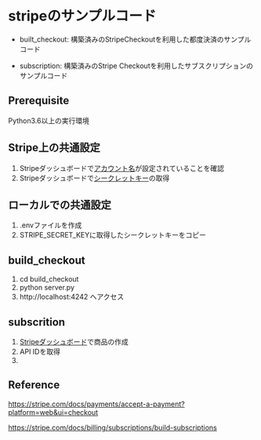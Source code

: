 # stripeのサンプルコード
- built_checkout: 構築済みのStripeCheckoutを利用した都度決済のサンプルコード

- subscription: 構築済みのStripe Checkoutを利用したサブスクリプションのサンプルコード

## Prerequisite
Python3.6以上の実行環境

## Stripe上の共通設定
1. Stripeダッシュボードで[アカウント名](https://dashboard.stripe.com/settings/account/)が設定されていることを確認
1. Stripeダッシュボードで[シークレットキー](https://dashboard.stripe.com/test/apikeys)の取得

## ローカルでの共通設定
1. .envファイルを作成
1. STRIPE_SECRET_KEYに取得したシークレットキーをコピー

## build_checkout
1. cd build_checkout
1. python server.py
1. http://localhost:4242 へアクセス
## subscrition
1. [Stripeダッシュボード](https://dashboard.stripe.com/test/products?active=true)で商品の作成
1. API IDを取得
1.
## Reference
https://stripe.com/docs/payments/accept-a-payment?platform=web&ui=checkout

https://stripe.com/docs/billing/subscriptions/build-subscriptions